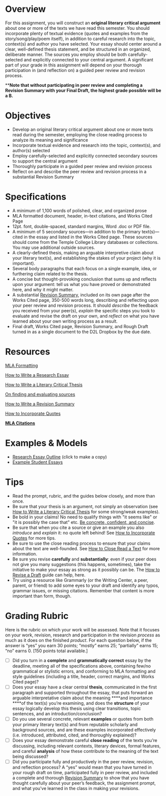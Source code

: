# Overview

For this assignment, you will construct an **original literary critical argument** about one or more of the texts we have read this semester. You should incorporate plenty of textual evidence (quotes and examples from the story/song/play/poem itself), in addition to careful research into the topic, context(s) and author you have selected. Your essay should center around a clear, well-defined thesis statement, and be structured in an organized, deliberate manner. The sources you employ should be both carefully-selected and explicitly connected to your central argument. A significant part of your grade in this assignment will depend on your thorough participation in (and reflection on) a guided peer review and revision process.

****Note that without participating in peer review and completing a Revision Summary with your Final Draft, the highest grade possible will be a B.**

# Objectives

-   Develop an original literary critical argument about one or more texts read during the semester, employing the close reading process to analyze its meaning and significance
-   Incorporate textual evidence and research into the topic, context(s), and author(s) selected
-   Employ carefully-selected and explicitly connected secondary sources to support the central argument
-   Thoroughly participate in a guided peer review and revision process
-   Reflect on and describe the peer review and revision process in a substantial Revision Summary

# Specifications

-   A minimum of 1,100 words of polished, clear, and organized prose
-   MLA formatted document, header, in-text citations, and Works Cited Page
-   12pt. font, double-spaced, standard margins, Word .doc or PDF file.
-   A minimum of 5 secondary sources—in addition to the primary text(s)—cited in the essay and listed in the Works Cited page. These sources should come from the Temple College Library databases or collections. You may use additional outside sources.
-   A clearly-defined thesis, making an arguable interpretive claim about your literary text(s), and establishing the stakes of your project (why it is important).
-   Several body paragraphs that each focus on a single example, idea, or furthering claim related to the thesis.
-   A concise but thought-provoking conclusion that sums up and reflects upon your argument: tell us what you have proved or demonstrated here, and why it might matter.
-   A substantial [Revision Summary](https://www.notion.so/How-to-Write-a-Revision-Summary-f8afe4375b2047cfa040b9137b37d55d), included on its own page after the Works Cited page, 350-500 words long, describing and reflecting upon your peer review and revision process. It should _describe_ the feedback you received from your peer(s), _explain_ the specific steps you took to evaluate and revise the draft on your own, and _reflect_ on what you have learned about your own writing process as a result.
-   Final draft, Works Cited page, Revision Summary, and Rough Draft turned in as a single document to the D2L Dropbox by the due date.

# Resources

[MLA Formatting](https://www.notion.so/MLA-Formatting-627ace69f7a94e0297f2ec81078621d8)

[How to Write a Research Essay](https://www.notion.so/How-to-Write-a-Research-Essay-c997a4313a044918bfa60e8c64ff6fa6)

[How to Write a Literary Critical Thesis](https://www.notion.so/How-to-Write-a-Literary-Critical-Thesis-c9875e598c8d4613a0d3b5ef6f782758)

[On finding and evaluating sources](https://www.notion.so/On-finding-and-evaluating-sources-948081870bb14bfbb2473af6291a95c3)

[How to Write a Revision Summary](https://www.notion.so/How-to-Write-a-Revision-Summary-f8afe4375b2047cfa040b9137b37d55d)

[How to Incorporate Quotes](https://www.notion.so/How-to-Incorporate-Quotes-c74c3529b1cc48389dfed900dc514cc3)

[**MLA Citations**](https://www.notion.so/MLA-Citations-3e2004cb60f34ecd95cfd68a02974850)

# **Examples & Models**

-   [Research Essay Outline](https://docs.google.com/document/d/1xMEPaUTFOj7w6O8YTYEcun8Q7TocmaUvfVtIIw_JaXI/copy) (click to make a copy)
-   [Example Student Essays](https://www.notion.so/Example-Student-Essays-f6bca542367644fc921d53d27e42967f)

# Tips

-   Read the prompt, rubric, and the guides below closely, and more than once.
-   Be sure that your thesis is an argument, not simply an observation (see [How to Write a Literary Critical Thesis](https://www.notion.so/How-to-Write-a-Literary-Critical-Thesis-c9875e598c8d4613a0d3b5ef6f782758) for some strong/weak examples).
-   Be bold in your claims! No need to qualify things with "it seems like" or "it is possibly the case that" etc. [Be concrete, confident, and concise](https://www.notion.so/18a5f071a2b247bbad1f4a981f59e64d).
-   Be sure that when you cite a source or give an example you also _introduce_ and _explain_ it: no quote left behind! See [How to Incorporate Quotes](https://www.notion.so/How-to-Incorporate-Quotes-c74c3529b1cc48389dfed900dc514cc3) for more tips.
-   Be sure to use the close reading process to ensure that your claims about the text are well-founded. See [How to Close Read a Text](https://www.notion.so/How-to-Close-Read-a-Text-41934cb1b9134e109b36429610939663) for more information.
-   Be sure you revise **carefully** and **substantially**: even if your peer does not give you many suggestions (this happens, sometimes), take the initiative to make your essay as strong as it possibly can be. The [How to Revise a Draft](https://www.notion.so/How-to-Revise-a-Draft-7735c21a5281411ba5a433c2203af327) guide can help, here.
-   Try using a resource like Grammarly (or the Writing Center, a peer, parent, or friend) to add some eyes to your draft and identify any typos, grammar issues, or missing citations. Remember that content is more important than form, though.

# Grading Rubric

Here is the rubric on which your work will be assessed. Note that it focuses on your work, revision, research and participation in the revision _process_ as much as it does on the finished _product_. For each question below, if the answer is “yes” you earn 30 points; “mostly” earns 25; “partially” earns 15; “no” earns 0. [150 points total available.]

-   [ ] Did you turn in a **complete** and **grammatically correct** essay by the deadline, meeting all of the specifications above, containing few/no grammatical or stylistic errors, and conforming to MLA formatting and style guidelines (including a title, header, correct margins, and Works Cited page)?
-   [ ] Does your essay have a clear central **thesis**, communicated in the first paragraph and supported throughout the essay, that puts forward an arguable interpretative claim about the meaning ****and importance ****of the text(s) you’re examining, and does the **structure** of your essay logically develop this thesis using clear transitions, topic sentences, and an introduction/conclusion?
-   [ ] Do you use several concrete, relevant **examples** or quotes from both your primary literary text(s) and from reputable scholarly and background sources, and are these examples incorporated effectively (i.e. introduced, attributed, cited, and thoroughly explained)?
-   [ ] Does your essay demonstrate careful **************************close reading************************** of the texts you’re discussing, including relevant contexts, literary devices, formal features, and careful **analysis** of how these contribute to the meaning of the text being discussed?
-   [ ] Did you participate fully and productively in the peer review, revision, and reflection process? A “yes” would mean that you have turned in your rough draft on time, participated fully in peer review, and included a complete and thorough [Revision Summary](https://www.notion.so/How-to-Write-a-Revision-Summary-f8afe4375b2047cfa040b9137b37d55d) to show that you have thought carefully about your peer’s feedback, the assignment prompt, and what you’ve learned in the class in making your revisions.